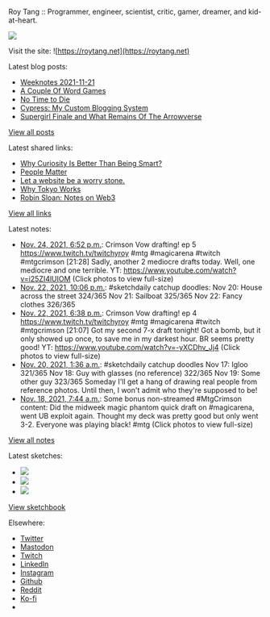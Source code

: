 Roy Tang :: Programmer, engineer, scientist, critic, gamer, dreamer, and kid-at-heart.

![](https://roytang.net/static/img/profile.jpg)

Visit the site: ![https://roytang.net](https://roytang.net)

Latest blog posts:

- [Weeknotes 2021-11-21](https://roytang.net/2021/11/weeknotes-11-21/)
- [A Couple Of Word Games](https://roytang.net/2021/11/couple-word-games/)
- [No Time to Die](https://roytang.net/2021/11/no-time-to-die/)
- [Cypress: My Custom Blogging System](https://roytang.net/2021/11/cypress/)
- [Supergirl Finale and What Remains Of The Arrowverse](https://roytang.net/2021/11/supergirl-finale-arrowverse/)

[View all posts](https://roytang.net/blog)

Latest shared links:

- [Why Curiosity Is Better Than Being Smart?](https://roytang.net/2021/11/why-curiosity-is-better-than-being-smart/)
- [People Matter](https://roytang.net/2021/11/caaa3232e05b65b6eb2891e18bb5a127/)
- [Let a website be a worry stone.](https://roytang.net/2021/11/let-a-website-be-a-worry-stone/)
- [Why Tokyo Works](https://roytang.net/2021/11/why-tokyo-works/)
- [Robin Sloan: Notes on Web3](https://roytang.net/2021/11/10809c364f1dd42fcd491152765e682b/)

[View all links](https://roytang.net/links)

Latest notes:

- [Nov. 24, 2021, 6:52 p.m.](https://roytang.net/2021/11/1463460631722573826/): Crimson Vow drafting! ep 5 https://www.twitch.tv/twitchyroy #mtg #magicarena #twitch #mtgcrimson [21:28] Sadly, another 2 mediocre drafts today. Well, one mediocre and one terrible. YT: https://www.youtube.com/watch?v=i25ZI4lUIOM (Click photos to view full-size)
- [Nov. 22, 2021, 10:06 p.m.](https://roytang.net/2021/11/9a2001438ebf04000c6ba08332e099d8/): #sketchdaily catchup doodles: Nov 20: House across the street 324/365 Nov 21: Sailboat 325/365 Nov 22: Fancy clothes 326/365
- [Nov. 22, 2021, 6:38 p.m.](https://roytang.net/2021/11/1462732224466501635/): Crimson Vow drafting! ep 4 https://www.twitch.tv/twitchyroy #mtg #magicarena #twitch #mtgcrimson [21:07] Got my second 7-x draft tonight! Got a bomb, but it only showed up once, to save me in my darkest hour. BR seems pretty good! YT: https://www.youtube.com/watch?v=-yXCDhv_Jj4 (Click photos to view full-size)
- [Nov. 20, 2021, 1:36 a.m.](https://roytang.net/2021/11/3e145a5fedbc4f5ebd13ec25ec9a9521/): #sketchdaily catchup doodles Nov 17: Igloo 321/365 Nov 18: Guy with glasses (no reference) 322/365 Nov 19: Some other guy 323/365 Someday I&#x27;ll get a hang of drawing real people from reference photos. Until then, I won&#x27;t admit who they&#x27;re supposed to be!
- [Nov. 18, 2021, 7:44 a.m.](https://roytang.net/2021/11/1461118049990316036/): Some bonus non-streamed #MtgCrimson content: Did the midweek magic phantom quick draft on #magicarena, went UB exploit again. Thought my deck was pretty good but only went 3-2. Everyone was playing black! #mtg (Click photos to view full-size)

[View all notes](https://roytang.net/notes)

Latest sketches:


- ![](https://roytang.net/media/cache/29/0e/290e06235c5304a0dffd362f31996472.jpg)
- ![](https://roytang.net/media/cache/f8/66/f86613e0daa1eed764a0b407f868831c.jpg)
- ![](https://roytang.net/media/cache/14/3c/143ccb3ede8cd50cda225cb910a43597.jpg)

[View sketchbook](https://roytang.net/albums/sketchbook)


Elsewhere:

- [Twitter](https://twitter.com/roytang)
- [Mastodon](https://mastodon.technology/@roytang)
- [Twitch](https://twitch.tv/twitchyroy)
- [LinkedIn](https://www.linkedin.com/in/roytang)
- [Instagram](https://instagram.com/roytang0400)
- [Github](https://github.com/roytang)
- [Reddit](https://reddit.com/u/hungryroy)
- [Ko-fi](https://ko-fi.com/roytang)
- [](mailto:hello@roytang.net)